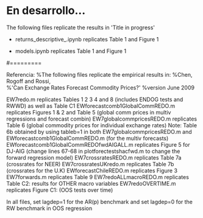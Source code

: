 # En desarrollo...

The following files replicate the results in 'Title in progress'

* returns_descriptive_.ipynb replicates Table 1 and Figure 1

* models.ipynb replicates Table 1 and Figure 1

#=========



Referencia:
%The following files replicate the empirical results in: 
%Chen, Rogoff and Rossi,  
%'Can Exchange Rates Forecast Commodity Prices?' 
%version June 2009

EW7redo.m                           replicates  Tables 1 2 3 4 and 8 (includes ENDOG tests and RWWD) as well as Table C1
EWforecastcomb1GlobalCommREDO.m     replicates  Figures 1 & 2 and Table 5 (global comm prices in multiv regressions and forecast combin)
EW7globalcommpricesREDO.m           replicates  Table 6 (global commodity prices for individual exchange rates)
  Note: Table 6b obtained by using tableb=1 in both EW7globalcommpricesREDO.m and EWforecastcomb1GlobalCommREDO.m (for the multiv forecasts)
EWforecastcomb1GlobalCommREDOfwdAIGALL.m    replicates Figure 5 for DJ-AIG (change lines 67-68 in  plotforectestshacfwd.m to change the forward regression model)
EW7crossratesREDO.m                 replicates  Table 7a (crossrates for NEER) 
EW7crossratesUKredo.m               replicates  Table 7b (crossrates for the U.K) 
EWforecastChileREDO.m               replicates  Figure 3
EW7forwards.m                       replicates Table 9 
EW7redoALLmacroREDO.m                   replicates Table C2: results for OTHER macro variables
EW7redoOVERTIME.m                   replicates Figure C1: (OOS tests over time)

In all files, set lagdep=1 for the AR(p) benchmark 
and set lagdep=0 for the RW benchmark in OOS regression 
